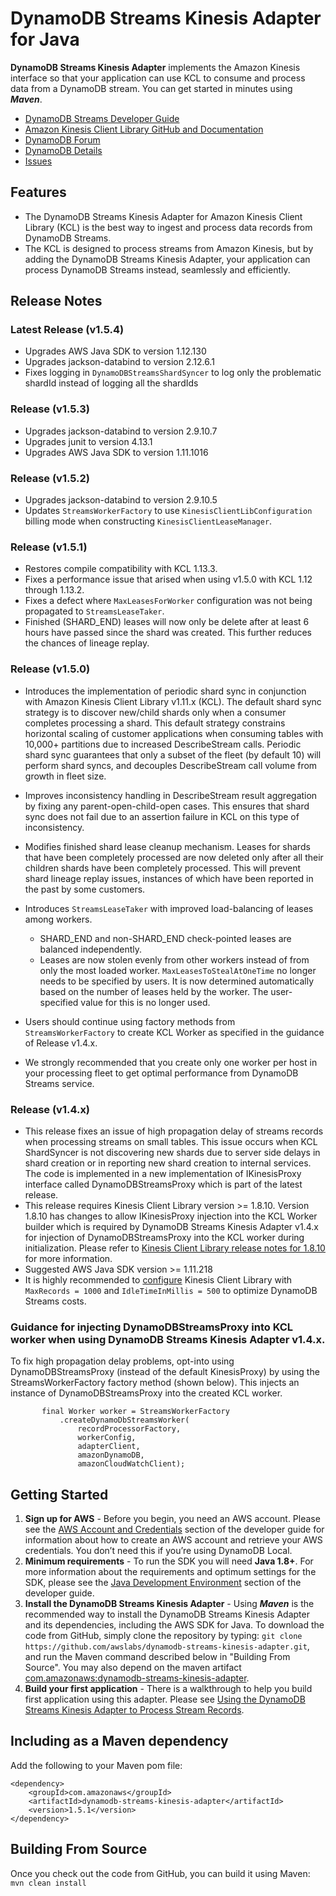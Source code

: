 # DynamoDB Streams Kinesis Adapter for Java

**DynamoDB Streams Kinesis Adapter** implements the Amazon Kinesis interface so that your application can use KCL to consume and process data from a DynamoDB stream. You can get started in minutes using ***Maven***.

* [DynamoDB Streams Developer Guide][docs-dynamodb-streams]
* [Amazon Kinesis Client Library GitHub and Documentation][docs-kcl]
* [DynamoDB Forum][dynamodb-forum]
* [DynamoDB Details][dynamodb-details]
* [Issues][adapter-issues]

## Features

* The DynamoDB Streams Kinesis Adapter for Amazon Kinesis Client Library (KCL) is the best way to ingest and process data records from DynamoDB Streams.
* The KCL is designed to process streams from Amazon Kinesis, but by adding the DynamoDB Streams Kinesis Adapter, your application can process DynamoDB Streams instead, seamlessly and efficiently.

## Release Notes
### Latest Release (v1.5.4)
* Upgrades AWS Java SDK to version 1.12.130
* Upgrades jackson-databind to version 2.12.6.1
* Fixes logging in `DynamoDBStreamsShardSyncer` to log only the problematic shardId instead of logging all the shardIds


### Release (v1.5.3)
* Upgrades jackson-databind to version 2.9.10.7
* Upgrades junit to version 4.13.1
* Upgrades AWS Java SDK to version 1.11.1016

### Release (v1.5.2)
* Upgrades jackson-databind to version 2.9.10.5
* Updates `StreamsWorkerFactory` to use `KinesisClientLibConfiguration` billing mode when constructing `KinesisClientLeaseManager`.

### Release (v1.5.1)
* Restores compile compatibility with KCL 1.13.3.
* Fixes a performance issue that arised when using v1.5.0 with KCL 1.12 through 1.13.2.
* Fixes a defect where `MaxLeasesForWorker` configuration was not being propagated to `StreamsLeaseTaker`.
* Finished (SHARD_END) leases will now only be delete after at least 6 hours have passed since the shard was created. This further reduces the chances of lineage replay.

### Release (v1.5.0)
* Introduces the implementation of periodic shard sync in conjunction with Amazon Kinesis Client Library v1.11.x (KCL). The default shard sync strategy is to discover new/child shards only when a consumer completes processing a shard. This default strategy constrains horizontal scaling of customer applications when consuming tables with  10,000+ partitions due to increased DescribeStream calls. Periodic shard sync guarantees that only a subset of the fleet (by default 10) will perform shard syncs, and decouples DescribeStream call volume from growth in fleet size.
 
* Improves inconsistency handling in DescribeStream result aggregation by fixing any parent-open-child-open cases. This ensures that shard sync does not fail due to an assertion failure in KCL on this type of inconsistency.

* Modifies finished shard lease cleanup mechanism. Leases for shards that have been completely processed are now deleted only after all their children shards have been completely processed. This will prevent shard lineage replay issues, instances of which have been reported in the past by some customers. 

* Introduces `StreamsLeaseTaker` with improved load-balancing of leases among workers.
  * SHARD_END and non-SHARD_END check-pointed leases are balanced independently.
  * Leases are now stolen evenly from other workers instead of from only the most loaded worker. `MaxLeasesToStealAtOneTime` no longer needs to be specified by users. It is now determined automatically based on the number of leases held by the worker. The user-specified value for this is no longer used.

* Users should continue using factory methods from `StreamsWorkerFactory` to create KCL Worker as specified in the guidance of Release v1.4.x.
* We strongly recommended that you create only one worker per host in your processing fleet to get optimal performance from DynamoDB Streams service.
 
### Release (v1.4.x)
* This release fixes an issue of high propagation delay of streams records when processing streams on small tables. This issue occurs when KCL ShardSyncer is not discovering new shards due to server side delays in shard creation or in reporting new shard creation to internal services. The code is implemented in a new implementation of IKinesisProxy interface called DynamoDBStreamsProxy which is part of the latest release.
* This release requires Kinesis Client Library version >= 1.8.10. Version 1.8.10 has changes to allow IKinesisProxy injection into the KCL Worker builder which is required by DynamoDB Streams Kinesis Adapter v1.4.x for
injection of DynamoDBStreamsProxy into the KCL worker during initialization. Please refer to [Kinesis Client Library release notes for 1.8.10](https://github.com/awslabs/amazon-kinesis-client/blob/master/CHANGELOG.md#release-1810) for more information.
* Suggested AWS Java SDK version >= 1.11.218
* It is highly recommended to [configure][kcl-configuration] Kinesis Client Library with `MaxRecords = 1000` and `IdleTimeInMillis = 500` to optimize DynamoDB Streams costs.

### Guidance for injecting DynamoDBStreamsProxy into KCL worker when using DynamoDB Streams Kinesis Adapter v1.4.x.
To fix high propagation delay problems, opt-into using DynamoDBStreamsProxy (instead of the default KinesisProxy) by using the StreamsWorkerFactory factory method (shown below). This injects an instance of DynamoDBStreamsProxy into the created KCL worker.
```
       final Worker worker = StreamsWorkerFactory
           .createDynamoDbStreamsWorker(
               recordProcessorFactory,
               workerConfig,
               adapterClient,
               amazonDynamoDB,
               amazonCloudWatchClient);
```

## Getting Started

1. **Sign up for AWS** - Before you begin, you need an AWS account. Please see the [AWS Account and Credentials][docs-signup] section of the developer guide for information about how to create an AWS account and retrieve your AWS credentials. You don’t need this if you’re using DynamoDB Local.
1. **Minimum requirements** - To run the SDK you will need **Java 1.8+**. For more information about the requirements and optimum settings for the SDK, please see the [Java Development Environment][docs-signup] section of the developer guide.
1. **Install the DynamoDB Streams Kinesis Adapter** - Using ***Maven*** is the recommended way to install the DynamoDB Streams Kinesis Adapter and its dependencies, including the AWS SDK for Java.  To download the code from GitHub, simply clone the repository by typing: `git clone https://github.com/awslabs/dynamodb-streams-kinesis-adapter.git`, and run the Maven command described below in "Building From Source". You may also depend on the maven artifact [com.amazonaws:dynamodb-streams-kinesis-adapter][adapter-maven].
1. **Build your first application** - There is a walkthrough to help you build first application using this adapter. Please see [Using the DynamoDB Streams Kinesis Adapter to Process Stream Records][docs-adapter].

## Including as a Maven dependency

Add the following to your Maven pom file:
```
<dependency>
    <groupId>com.amazonaws</groupId>
    <artifactId>dynamodb-streams-kinesis-adapter</artifactId>
    <version>1.5.1</version>
</dependency>
```

## Building From Source

Once you check out the code from GitHub, you can build it using Maven: `mvn clean install`

[adapter-issues]: https://github.com/awslabs/dynamodb-streams-kinesis-adapter/issues
[adapter-maven]: http://mvnrepository.com/artifact/com.amazonaws/dynamodb-streams-kinesis-adapter
[dynamodb-details]: https://aws.amazon.com/dynamodb
[dynamodb-forum]: https://developer.amazonwebservices.com/connect/forum.jspa?forumID=131
[docs-adapter]: https://docs.aws.amazon.com/amazondynamodb/latest/developerguide/Streams.KCLAdapter.html
[docs-dynamodb-streams]: https://docs.aws.amazon.com/amazondynamodb/latest/developerguide/Streams.html
[docs-kcl]: https://github.com/awslabs/amazon-kinesis-client
[docs-signup]: https://docs.aws.amazon.com/AWSSdkDocsJava/latest/DeveloperGuide/java-dg-setup.html
[kcl-configuration]: https://github.com/awslabs/amazon-kinesis-client/blob/master/src/main/java/com/amazonaws/services/kinesis/clientlibrary/lib/worker/KinesisClientLibConfiguration.java
